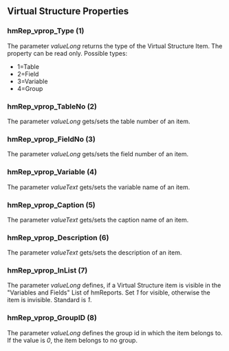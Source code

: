 ## Virtual Structure Properties

### hmRep_vprop_Type (1)
The parameter *valueLong* returns the type of the Virtual Structure Item. The property can be read only.
Possible types:
* 1=Table
* 2=Field
* 3=Variable
* 4=Group

### hmRep_vprop_TableNo (2)
The parameter *valueLong* gets/sets the table number of an item.

### hmRep_vprop_FieldNo (3)
The parameter *valueLong* gets/sets the field number of an item.

### hmRep_vprop_Variable (4)
The parameter *valueText* gets/sets the variable name of an item.

### hmRep_vprop_Caption (5)
The parameter *valueText* gets/sets the caption name of an item.

### hmRep_vprop_Description (6)
The parameter *valueText* gets/sets the description of an item.

### hmRep_vprop_InList (7)
The parameter *valueLong* defines, if a Virtual Structure item is visible in the "Variables and Fields" List of hmReports. Set *1* for visible, otherwise the item is invisible. Standard is *1*.

### hmRep_vprop_GroupID (8)
The parameter *valueLong* defines the group id in which the item belongs to. If the value is *0*, the item belongs to no group.
